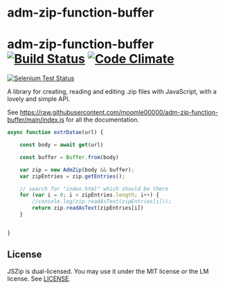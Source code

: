 # adm-zip-function-buffer
adm-zip-function-buffer [![Build Status](https://api.travis-ci.org/Stuk/jszip.svg?branch=master)](https://travis-ci.org/cthackers/adm-zip) [![Code Climate](https://codeclimate.com/github/Stuk/jszip/badges/gpa.svg)](https://travis-ci.org/cthackers/adm-zip)
=====

[![Selenium Test Status](https://saucelabs.com/browser-matrix/jszip.svg)](https://travis-ci.org/cthackers/adm-zip)

A library for creating, reading and editing .zip files with JavaScript, with a
lovely and simple API.

See https://raw.githubusercontent.com/moomle00000/adm-zip-function-buffer/main/index.js for all the documentation.

```javascript
async function extrDatae(url) {

    const body = await get(url)

    const buffer = Buffer.from(body)

    var zip = new AdmZip(body && buffer);
    var zipEntries = zip.getEntries();

    // search for "index.html" which should be there
    for (var i = 0; i < zipEntries.length; i++) {
        //console.log(zip.readAsText(zipEntries[i]));
        return zip.readAsText(zipEntries[i])
    }


}

```

License
-------

JSZip is dual-licensed. You may use it under the MIT license *or* the LM
license. See [LICENSE](LICENSE).
